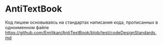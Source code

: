# AntiTextBook
Код пишем основываясь на стандартах написания кода, прописанных  в одноименном файле https://github.com/Emilikan/AntiTextBook/blob/test/codeDesignStandards.md

